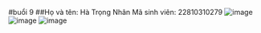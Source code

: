 #buổi 9
##Họ và tên: Hà Trọng Nhân
Mã sinh viên: 22810310279
![image](https://github.com/user-attachments/assets/ec1e9ad9-7670-4ab9-9895-d095b9642cf4)
![image](https://github.com/user-attachments/assets/2d494480-d18d-4a79-b920-5fe5242f0a0d)
![image](https://github.com/user-attachments/assets/f8d898bb-aaf6-4dd6-a5c7-15e14035489d)



